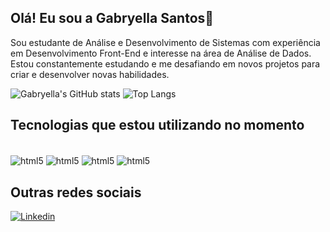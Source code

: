 ## Olá! Eu sou a Gabryella Santos👋
Sou estudante de Análise e Desenvolvimento de Sistemas com experiência em Desenvolvimento Front-End e interesse na área de Análise de Dados. Estou constantemente estudando e me desafiando em novos projetos para criar e desenvolver novas habilidades.

![Gabryella's GitHub stats](https://github-readme-stats.vercel.app/api?username=gabryellasantos&show_icons=true&theme=tokyonight)
![Top Langs](https://github-readme-stats.vercel.app/api/top-langs/?username=gabryellasantos&layout=compact&theme=tokyonight)

## Tecnologias que estou utilizando no momento
<div style="display: inline-block"><br>
  <img align="center" alt="html5" src="https://img.shields.io/badge/HTML5-E34F26?style=for-the-badge&logo=html5&logoColor=white">
  <img align="center" alt="html5" src="https://img.shields.io/badge/CSS3-1572B6?style=for-the-badge&logo=css3&logoColor=white">
  <img align="center" alt="html5" src="https://img.shields.io/badge/JavaScript-F7DF1E?style=for-the-badge&logo=javascript&logoColor=black">
  <img align="center" alt="html5" src="https://img.shields.io/badge/Java-ED8B00?style=for-the-badge&logo=openjdk&logoColor=white">
</div>

## Outras redes sociais
[![Linkedin](https://img.shields.io/badge/LinkedIn-0077B5?style=for-the-badge&logo=linkedin&logoColor=white)](linkedin.com/in/gabryella-santos-8b9a66335)

